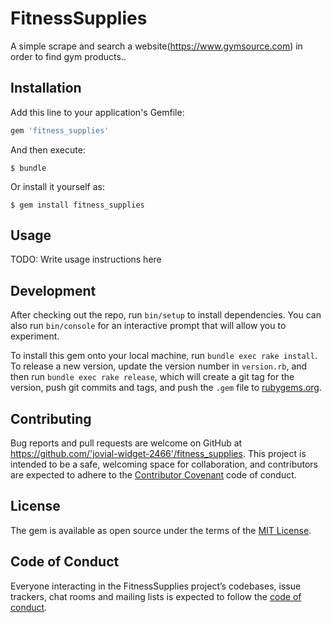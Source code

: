 # FitnessSupplies

A simple scrape and search a website(https://www.gymsource.com) in order to find gym products..
## Installation

Add this line to your application's Gemfile:

```ruby
gem 'fitness_supplies'
```

And then execute:

    $ bundle

Or install it yourself as:

    $ gem install fitness_supplies

## Usage

TODO: Write usage instructions here

## Development

After checking out the repo, run `bin/setup` to install dependencies. You can also run `bin/console` for an interactive prompt that will allow you to experiment.

To install this gem onto your local machine, run `bundle exec rake install`. To release a new version, update the version number in `version.rb`, and then run `bundle exec rake release`, which will create a git tag for the version, push git commits and tags, and push the `.gem` file to [rubygems.org](https://rubygems.org).

## Contributing

Bug reports and pull requests are welcome on GitHub at https://github.com/'jovial-widget-2466'/fitness_supplies. This project is intended to be a safe, welcoming space for collaboration, and contributors are expected to adhere to the [Contributor Covenant](http://contributor-covenant.org) code of conduct.

## License

The gem is available as open source under the terms of the [MIT License](https://opensource.org/licenses/MIT).

## Code of Conduct

Everyone interacting in the FitnessSupplies project’s codebases, issue trackers, chat rooms and mailing lists is expected to follow the [code of conduct](https://github.com/'jovial-widget-2466'/fitness_supplies/blob/master/CODE_OF_CONDUCT.md).

